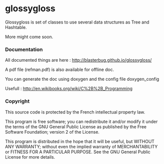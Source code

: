 glossygloss
===========

  Glossygloss is set of classes to use several data structures as Tree and Hashtable.
  
  More might come soon.

### Documentation

  All documented things are here : http://blasterbug.github.io/glossygloss/
  
  A pdf file (refman.pdf) is also available for offline doc.
  
  You can generate the doc using doxygen and the config file doxygen_config
  
  Usefull : http://en.wikibooks.org/wiki/C%2B%2B_Programming
  
### Copyright

  This source code is protected by the French intellectual property law.
  
  This program is free software; you can redistribute it and/or
  modify it under the terms of the GNU General Public License
  as published by the Free Software Foundation; version 2
  of the License.
  
  This program is distributed in the hope that it will be useful,
  but WITHOUT ANY WARRANTY; without even the implied warranty of
  MERCHANTABILITY or FITNESS FOR A PARTICULAR PURPOSE.  See the
  GNU General Public License for more details.


